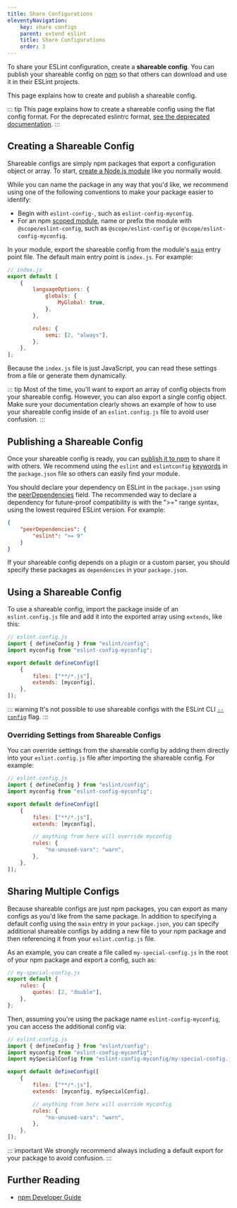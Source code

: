 ```yaml
---
title: Share Configurations
eleventyNavigation:
    key: share configs
    parent: extend eslint
    title: Share Configurations
    order: 3
---
```


To share your ESLint configuration, create a **shareable config**. You can publish your shareable config on [npm](https://www.npmjs.com/) so that others can download and use it in their ESLint projects.

This page explains how to create and publish a shareable config.

::: tip
This page explains how to create a shareable config using the flat config format. For the deprecated eslintrc format, [see the deprecated documentation](shareable-configs-deprecated).
:::

## Creating a Shareable Config

Shareable configs are simply npm packages that export a configuration object or array. To start, [create a Node.js module](https://docs.npmjs.com/getting-started/creating-node-modules) like you normally would.

While you can name the package in any way that you'd like, we recommend using one of the following conventions to make your package easier to identify:

-   Begin with `eslint-config-`, such as `eslint-config-myconfig`.
-   For an npm [scoped module](https://docs.npmjs.com/misc/scope), name or prefix the module with `@scope/eslint-config`, such as `@scope/eslint-config` or `@scope/eslint-config-myconfig`.

In your module, export the shareable config from the module's [`main`](https://docs.npmjs.com/cli/v9/configuring-npm/package-json#main) entry point file. The default main entry point is `index.js`. For example:

```js
// index.js
export default [
	{
		languageOptions: {
			globals: {
				MyGlobal: true,
			},
		},

		rules: {
			semi: [2, "always"],
		},
	},
];
```

Because the `index.js` file is just JavaScript, you can read these settings from a file or generate them dynamically.

::: tip
Most of the time, you'll want to export an array of config objects from your shareable config. However, you can also export a single config object. Make sure your documentation clearly shows an example of how to use your shareable config inside of an `eslint.config.js` file to avoid user confusion.
:::

## Publishing a Shareable Config

Once your shareable config is ready, you can [publish it to npm](https://docs.npmjs.com/getting-started/publishing-npm-packages) to share it with others. We recommend using the `eslint` and `eslintconfig` [keywords](https://docs.npmjs.com/cli/v9/configuring-npm/package-json#keywords) in the `package.json` file so others can easily find your module.

You should declare your dependency on ESLint in the `package.json` using the [peerDependencies](https://docs.npmjs.com/files/package.json#peerdependencies) field. The recommended way to declare a dependency for future-proof compatibility is with the ">=" range syntax, using the lowest required ESLint version. For example:

```json
{
	"peerDependencies": {
		"eslint": ">= 9"
	}
}
```

If your shareable config depends on a plugin or a custom parser, you should specify these packages as `dependencies` in your `package.json`.

## Using a Shareable Config

To use a shareable config, import the package inside of an `eslint.config.js` file and add it into the exported array using `extends`, like this:

```js
// eslint.config.js
import { defineConfig } from "eslint/config";
import myconfig from "eslint-config-myconfig";

export default defineConfig([
	{
		files: ["**/*.js"],
		extends: [myconfig],
	},
]);
```

::: warning
It's not possible to use shareable configs with the ESLint CLI [`--config`](../use/command-line-interface#-c---config) flag.
:::

### Overriding Settings from Shareable Configs

You can override settings from the shareable config by adding them directly into your `eslint.config.js` file after importing the shareable config. For example:

```js
// eslint.config.js
import { defineConfig } from "eslint/config";
import myconfig from "eslint-config-myconfig";

export default defineConfig([
	{
		files: ["**/*.js"],
		extends: [myconfig],

		// anything from here will override myconfig
		rules: {
			"no-unused-vars": "warn",
		},
	},
]);
```

## Sharing Multiple Configs

Because shareable configs are just npm packages, you can export as many configs as you'd like from the same package. In addition to specifying a default config using the `main` entry in your `package.json`, you can specify additional shareable configs by adding a new file to your npm package and then referencing it from your `eslint.config.js` file.

As an example, you can create a file called `my-special-config.js` in the root of your npm package and export a config, such as:

```js
// my-special-config.js
export default {
	rules: {
		quotes: [2, "double"],
	},
};
```

Then, assuming you're using the package name `eslint-config-myconfig`, you can access the additional config via:

```js
// eslint.config.js
import { defineConfig } from "eslint/config";
import myconfig from "eslint-config-myconfig";
import mySpecialConfig from "eslint-config-myconfig/my-special-config.js";

export default defineConfig([
	{
		files: ["**/*.js"],
		extends: [myconfig, mySpecialConfig],

		// anything from here will override myconfig
		rules: {
			"no-unused-vars": "warn",
		},
	},
]);
```

::: important
We strongly recommend always including a default export for your package to avoid confusion.
:::

## Further Reading

-   [npm Developer Guide](https://docs.npmjs.com/misc/developers)

